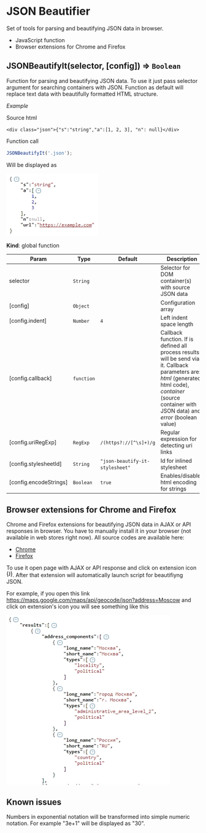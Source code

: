 # JSON Beautifier

Set of tools for parsing and beautifying JSON data in browser.
* JavaScript function
* Browser extensions for Chrome and Firefox

<a name="JSONBeautifyIt"></a>

## JSONBeautifyIt(selector, [config]) ⇒ <code>Boolean</code>
Function for parsing and beautifying JSON data. To use it just pass selector
argument for searching containers with JSON. Function as default will replace
text data with beautifully formatted HTML structure.

*Example*

Source html
```
<div class="json">{"s":"string","a":[1, 2, 3], "n": null}</div>
```

Function call
```javascript
JSONBeautifyIt('.json');
```

Will be displayed as

![JSONBeautifyIt example](https://raw.githubusercontent.com/strider2038/json-beautify-it/master/docs/example1.jpg "Result of processing JSON data")



**Kind**: global function  

| Param | Type | Default | Description |
| --- | --- | --- | --- |
| selector | <code>String</code> |  | Selector for DOM container(s) with source JSON data |
| [config] | <code>Object</code> |  | Configuration array |
| [config.indent] | <code>Number</code> | <code>4</code> | Left indent space length |
| [config.callback] | <code>function</code> |  | Callback function. If is defined all process results will be send via it. Callback parameters are: *html* (generated html code), *container* (source container with JSON data) and *error* (boolean value) |
| [config.uriRegExp] | <code>RegExp</code> | <code>/(https?:\/\/[^\s]+)/g</code> | Regular expression for detecting uri links |
| [config.stylesheetId] | <code>String</code> | <code>&quot;json-beautify-it-stylesheet&quot;</code> | Id for inlined stylesheet |
| [config.encodeStrings] | <code>Boolean</code> | <code>true</code> | Enables/disables html encoding for strings |


## Browser extensions for Chrome and Firefox

Chrome and Firefox extensions for beautifying JSON data in AJAX or API responses in browser.
You have to manually install it in your browser (not available in web stores right now).
All source codes are available here:
* [Chrome](https://github.com/strider2038/json-beautify-it/dist/browser-ext/chrome)
* [Firefox](https://github.com/strider2038/json-beautify-it/dist/browser-ext/firefox)

To use it open page with AJAX or API response and click on extension icon
![JSONBeautifyIt icon](https://raw.githubusercontent.com/strider2038/json-beautify-it/master/dist/browser-ext/chrome/icon16.png "JSONBeautifyIt chrome extension").
After that extension will automatically launch script for beautifiyng JSON.

For example, if you open this link
<https://maps.google.com/maps/api/geocode/json?address=Moscow>
and click on extension's icon you will see something like this

![JSONBeautifyIt extension example](https://raw.githubusercontent.com/strider2038/json-beautify-it/master/docs/example2.jpg "Result of processing JSON data in Chrome")


## Known issues

Numbers in exponential notation will be transformed into simple numeric notation.
For example "3e+1" will be displayed as "30".
